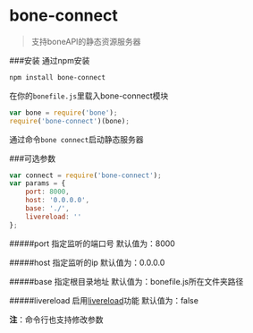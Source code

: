 # bone-connect
> 支持boneAPI的静态资源服务器

###安装
通过npm安装

```sh
npm install bone-connect
```

在你的`bonefile.js`里载入bone-connect模块

```js
var bone = require('bone');
require('bone-connect')(bone);
```
通过命令`bone connect`启动静态服务器

###可选参数

```js
var connect = require('bone-connect');
var params = {
	port: 8000,
	host: '0.0.0.0',
	base: './',
	livereload: ''	
};
```

#####port
指定监听的端口号
默认值为：8000

#####host
指定监听的ip
默认值为：0.0.0.0

#####base
指定根目录地址
默认值为：bonefile.js所在文件夹路径

#####livereload
启用[livereload](https://github.com/intesso/connect-livereload)功能
默认值为：false

**注**：命令行也支持修改参数